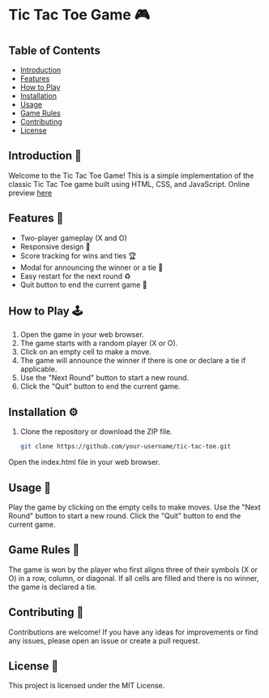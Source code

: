 # Tic Tac Toe Game 🎮

## Table of Contents
- [Introduction](#introduction)
- [Features](#features)
- [How to Play](#how-to-play)
- [Installation](#installation)
- [Usage](#usage)
- [Game Rules](#game-rules)
- [Contributing](#contributing)
- [License](#license)

## Introduction 🚀
Welcome to the Tic Tac Toe Game! This is a simple implementation of the classic Tic Tac Toe game built using HTML, CSS, and JavaScript. Online preview [here](https://alacant2804.github.io/Tic-Tac-Toe/)

## Features 🌟
- Two-player gameplay (X and O)
- Responsive design 📱
- Score tracking for wins and ties 🏆
- Modal for announcing the winner or a tie 🎉
- Easy restart for the next round ♻️
- Quit button to end the current game 🚪

## How to Play 🕹️
1. Open the game in your web browser.
2. The game starts with a random player (X or O).
3. Click on an empty cell to make a move.
4. The game will announce the winner if there is one or declare a tie if applicable.
5. Use the "Next Round" button to start a new round.
6. Click the "Quit" button to end the current game.

## Installation ⚙️
1. Clone the repository or download the ZIP file.
   ```bash
   git clone https://github.com/your-username/tic-tac-toe.git
Open the index.html file in your web browser.

## Usage 🎲

Play the game by clicking on the empty cells to make moves.
Use the "Next Round" button to start a new round.
Click the "Quit" button to end the current game.

## Game Rules 📜

The game is won by the player who first aligns three of their symbols (X or O) in a row, column, or diagonal.
If all cells are filled and there is no winner, the game is declared a tie.

## Contributing 🤝

Contributions are welcome! If you have any ideas for improvements or find any issues, please open an issue or create a pull request.

## License 📄

This project is licensed under the MIT License.
